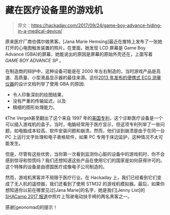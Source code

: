 # 藏在医疗设备里的游戏机

> 原文：<https://hackaday.com/2017/09/24/game-boy-advance-hiding-in-a-medical-device/>

原来医疗厂商也偶尔做黑客。[Jana Marie Hemsing]最近在推特上发布了一张她打开的心电图触发装置的照片。在里面，她发现 LCD 屏幕是 Game Boy Advance (GBA)的屏幕，她能说出的原因是屏幕的原始外壳还在，上面写着 *GAME BOY ADVANCE SP* 。

在制造商的辩护中，这种设备可能是在 2000 年左右制造的，当时游戏产品是高速、高质量、小型液晶显示器的最佳来源。这份[2013 年发布的便携式 ECG 测量仪器](https://webpages.uncc.edu/~jmconrad/ECGR6185-2013-01/Presentations/Chitale_Paper_Presentation.pdf)的设计文档列举了使用 GBA 的原因:

*   令人印象深刻的绘图结果，
*   没有严重的传输延迟，以及
*   精细的图形处理能力。

《The Verge》甚至翻出了这个来自 1997 年的[美国专利](https://www.google.com/patents/US5876351)，这个诊断医疗设备是一个可以插入游戏机的盒子。当时，电脑经常用于医疗显示，但这项专利列举了一些问题，如电脑成本较高、软件安装问题和崩溃。然而，他们谈到崩溃是由于在同一台 PC 上运行文字处理和电子表格软件，如果 PC 专用于床边监护，这种情况不太可能发生。

但是，尽管有这些优势，当你第一次看到监测你心脏的设备中的游戏机时，你不会感到惊讶和惊慌吗？我们还想知道这些产品在使用它们的国家是如何获得许可的。这个特殊的设备是由德国医疗成像电子公司制造的。

然而，游戏机黑客并不局限于医疗行业。在 Hackaday 上，我们已经看到它们变成了无人机的遥控器，我们还看到了使用 STM32 的游戏机模拟器。最后，如果你想知道你以前在哪里见过[Jana Marie]的名字，她是我们[Jenny List]的 [SHACamp 2017 报道](https://hackaday.com/2017/08/25/shacamp-2017-a-personal-review/)中照片上驾驶电动扶手椅的两名黑客之一。

感谢[geonomad]的提示！